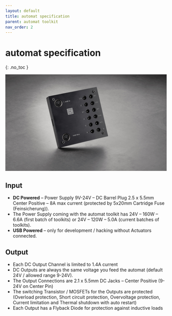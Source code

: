```yaml
---
layout: default
title: automat specification
parent: automat toolkit
nav_order: 2
---
```


# automat specification
{: .no_toc }

![automat controller floating](images/dada_automat-top_float.jpg)
## Input
- **DC Powered** – Power Supply 9V-24V – DC Barrel Plug 2.5 x 5.5mm Center Positive – 8A max current (protected by 5x20mm Cartridge Fuse (Feinsicherung)).
- The Power Supply coming with the automat toolkit has 24V – 160W – 6.6A (first batch of toolkits) or 24V – 120W – 5.0A (current batches of toolkits).
- **USB Powered** – only for development / hacking without Actuators connected.


## Output
- Each DC Output Channel is limited to 1.4A current
- DC Outputs are always the same voltage you feed the automat (default 24V / allowed range 9-24V).
- The Output Connections are 2.1 x 5.5mm DC Jacks – Center Positive (9-24V on Center Pin)
- The switching Transistor / MOSFETs for the Outputs are protected (Overload protection, Short circuit protection, Overvoltage protection, Current limitation and Thermal shutdown with auto restart)
- Each Output has a Flyback Diode for protection against inductive loads